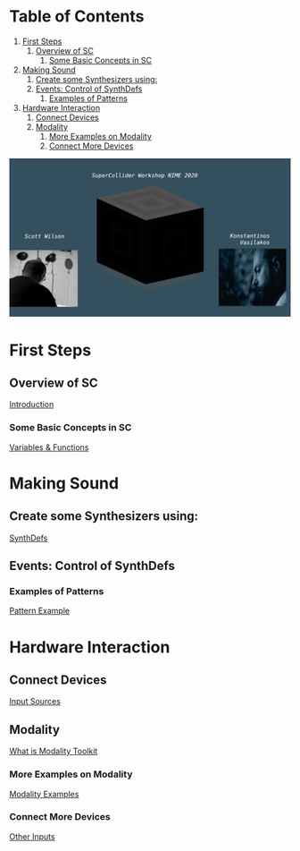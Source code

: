 
# Table of Contents

1.  [First Steps](#org34482c2)
    1.  [Overview of SC](#orgedfa604)
        1.  [Some Basic Concepts in SC](#orga496c18)
2.  [Making Sound](#orgf8d32a6)
    1.  [Create some Synthesizers using:](#org6253a3d)
    2.  [Events: Control of SynthDefs](#orgb59ce24)
        1.  [Examples of Patterns](#orge68caa3)
3.  [Hardware Interaction](#org817ebaf)
    1.  [Connect Devices](#org8cf34e0)
    2.  [Modality](#orgcf610d7)
        1.  [More Examples on Modality](#orgd021e4f)
        2.  [Connect More Devices](#org1f1baf5)

![img](./img/sc-workshop-NIME2020.png)


<a id="org34482c2"></a>

# First Steps


<a id="orgedfa604"></a>

## Overview of SC

[Introduction](first-steps/Introduction.md)


<a id="orga496c18"></a>

### Some Basic Concepts in SC

[Variables & Functions](first-steps/Basics.md)


<a id="orgf8d32a6"></a>

# Making Sound


<a id="org6253a3d"></a>

## Create some Synthesizers using:

[SynthDefs](first-steps/SynthDefs.md)


<a id="orgb59ce24"></a>

## Events: Control of SynthDefs


<a id="orge68caa3"></a>

### Examples of Patterns

[Pattern Example](Interaction/Pattern-examples.md)


<a id="org817ebaf"></a>

# Hardware Interaction


<a id="org8cf34e0"></a>

## Connect Devices

[Input Sources](Interaction/Input-Sources.md)


<a id="orgcf610d7"></a>

## Modality

[What is Modality Toolkit](https://modalityteam.github.io)


<a id="orgd021e4f"></a>

### More Examples on Modality

[Modality Examples](Interaction/Modality-Examples.md)


<a id="org1f1baf5"></a>

### Connect More Devices

[Other Inputs](Interaction/Other-Inputs.md)

